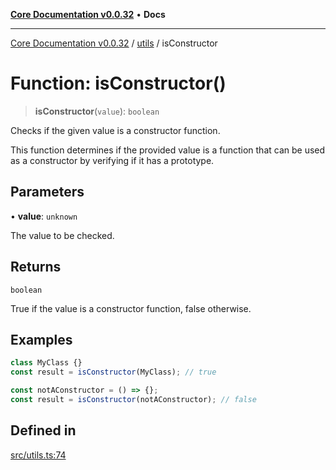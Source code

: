 [**Core Documentation v0.0.32**](../../README.md) • **Docs**

***

[Core Documentation v0.0.32](../../modules.md) / [utils](../README.md) / isConstructor

# Function: isConstructor()

> **isConstructor**(`value`): `boolean`

Checks if the given value is a constructor function.

This function determines if the provided value is a function
that can be used as a constructor by verifying if it has a prototype.

## Parameters

• **value**: `unknown`

The value to be checked.

## Returns

`boolean`

True if the value is a constructor function, false otherwise.

## Examples

```typescript
class MyClass {}
const result = isConstructor(MyClass); // true
```

```typescript
const notAConstructor = () => {};
const result = isConstructor(notAConstructor); // false
```

## Defined in

[src/utils.ts:74](https://github.com/stonemjs/core/blob/59c27bdae04e7adc72d7c3e25cee704d5e04ce0c/src/utils.ts#L74)
